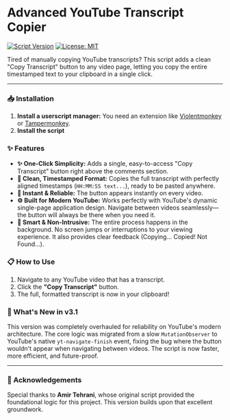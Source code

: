 # Advanced YouTube Transcript Copier

[![Script Version](https://img.shields.io/badge/version-3.1-brightgreen.svg)](https://greasyfork.org/en/scripts/495817-en-advanced-youtube-transcript-copier)
[![License: MIT](https://img.shields.io/badge/License-MIT-yellow.svg)](https://opensource.org/licenses/MIT)

Tired of manually copying YouTube transcripts? This script adds a clean "Copy Transcript" button to any video page, letting you copy the entire timestamped text to your clipboard in a single click.

---

### 📥 Installation

1.  **Install a userscript manager:** You need an extension like [Violentmonkey](https://violentmonkey.github.io/) or [Tampermonkey](https://www.tampermonkey.net/).
2.  **Install the script**

### ✨ Features

*   **✨ One-Click Simplicity:** Adds a single, easy-to-access "Copy Transcript" button right above the comments section.
*   **📄 Clean, Timestamped Format:** Copies the full transcript with perfectly aligned timestamps (`HH:MM:SS text...`), ready to be pasted anywhere.
*   **🚀 Instant & Reliable:** The button appears instantly on every video.
*   **⚙️ Built for Modern YouTube:** Works perfectly with YouTube's dynamic single-page application design. Navigate between videos seamlessly—the button will always be there when you need it.
*   **🧠 Smart & Non-Intrusive:** The entire process happens in the background. No screen jumps or interruptions to your viewing experience. It also provides clear feedback (Copying... Copied! Not Found...).

### 📋 How to Use

1.  Navigate to any YouTube video that has a transcript.
2.  Click the **"Copy Transcript"** button.
3.  The full, formatted transcript is now in your clipboard!

### 🚀 What's New in v3.1

This version was completely overhauled for reliability on YouTube's modern architecture. The core logic was migrated from a slow `MutationObserver` to YouTube's native `yt-navigate-finish` event, fixing the bug where the button wouldn't appear when navigating between videos. The script is now faster, more efficient, and future-proof.

---

### 🙏 Acknowledgements

Special thanks to **Amir Tehrani**, whose original script provided the foundational logic for this project. This version builds upon that excellent groundwork.
